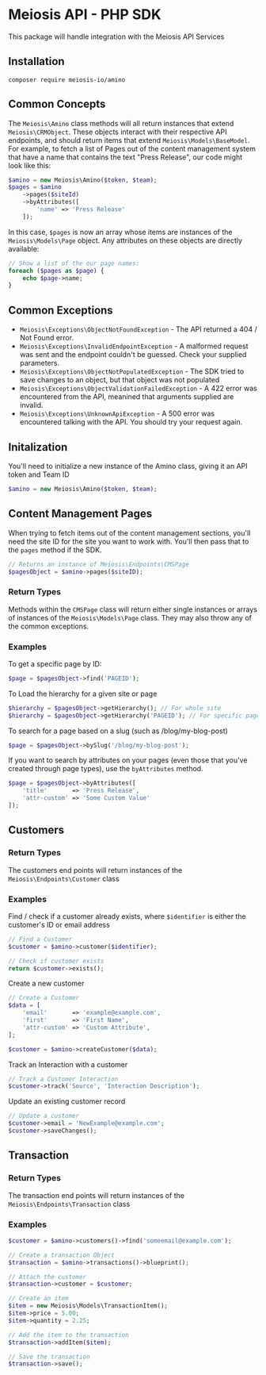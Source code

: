 # Meiosis API - PHP SDK

This package will handle integration with the Meiosis API Services

## Installation

```
composer require meiosis-io/amino
```

## Common Concepts

The `Meiosis\Amino` class methods will all return instances that extend `Meiosis\CRMObject`. These objects interact with their respective API endpoints, and should return items that extend `Meiosis\Models\BaseModel`. For example, to fetch a list of Pages out of the content management system that have a name that contains the text "Press Release", our code might look like this:

```php
$amino = new Meiosis\Amino($token, $team);
$pages = $amino
    ->pages($siteId)
    ->byAttributes([
        'name' => 'Press Release'
    ]);
```

In this case, `$pages` is now an array whose items are instances of the `Meiosis\Models\Page` object. Any attributes on these objects are directly available:

```php
// Show a list of the our page names:
foreach ($pages as $page) {
    echo $page->name;
}
```

## Common Exceptions
- `Meiosis\Exceptions\ObjectNotFoundException` - The API returned a 404 / Not Found error.
- `Meiosis\Exceptions\InvalidEndpointException` - A malformed request was sent and the endpoint couldn't be guessed. Check your supplied parameters.
- `Meiosis\Exceptions\ObjectNotPopulatedException` - The SDK tried to save changes to an object, but that object was not populated
- `Meiosis\Exceptions\ObjectValidationFailedException` - A 422 error was encountered from the API, meanined that arguments supplied are invalid.
- `Meiosis\Exceptions\UnknownApiException` - A 500 error was encountered talking with the API. You should try your request again.

## Initalization

You'll need to initialize a new instance of the Amino class, giving it an API token and Team ID

```php
$amino = new Meiosis\Amino($token, $team);
```

## Content Management Pages

When trying to fetch items out of the content management sections, you'll need the site ID for the site you want to work with. You'll then pass that to the `pages` method if the SDK.

```php
// Returns an instance of Meiosis\Endpoints\CMSPage
$pagesObject = $amino->pages($siteID);
```

### Return Types

Methods within the `CMSPage` class will return either single instances or arrays of instances of the `Meiosis\Models\Page` class. They may also throw any of the common exceptions.

### Examples
To get a specific page by ID:

```php
$page = $pagesObject->find('PAGEID');
```

To Load the hierarchy for a given site or page

```php
$hierarchy = $pagesObject->getHierarchy(); // For whole site
$hierarchy = $pagesObject->getHierarchy('PAGEID'); // For specific page
```

To search for a page based on a slug (such as /blog/my-blog-post)

```php
$page = $pagesObject->bySlug('/blog/my-blog-post');
```

If you want to search by attributes on your pages (even those that you've created through page types), use the `byAttributes` method.

```php
$page = $pagesObject->byAttributes([
    'title'       => 'Press Release',
    'attr-custom' => 'Some Custom Value'
]);
```

## Customers

### Return Types

The customers end points will return instances of the `Meiosis\Endpoints\Customer` class

### Examples

Find / check if a customer already exists, where `$identifier` is either the customer's ID or email address

```php
// Find a Customer
$customer = $amino->customer($identifier);

// Check if customer exists
return $customer->exists();
```

Create a new customer

```php
// Create a Customer
$data = [
    'email'       => 'example@example.com',
    'first'       => 'First Name',
    'attr-custom' => 'Custom Attribute',
];

$customer = $amino->createCustomer($data);
```

Track an Interaction with a customer

```php
// Track a Customer Interaction
$customer->track('Source', 'Interaction Description');
```

Update an existing customer record

```php
// Update a customer
$customer->email = 'NewExample@example.com';
$customer->saveChanges();
```

## Transaction

### Return Types

The transaction end points will return instances of the `Meiosis\Endpoints\Transaction` class

### Examples

```php
$customer = $amino->customers()->find('someemail@example.com');

// Create a transaction Object
$transaction = $amino->transactions()->blueprint();

// Attach the customer
$transaction->customer = $customer;

// Create an item
$item = new Meiosis\Models\TransactionItem();
$item->price = 5.00;
$item->quantity = 2.25;

// Add the item to the transaction
$transaction->addItem($item);

// Save the transaction
$transaction->save();
```
